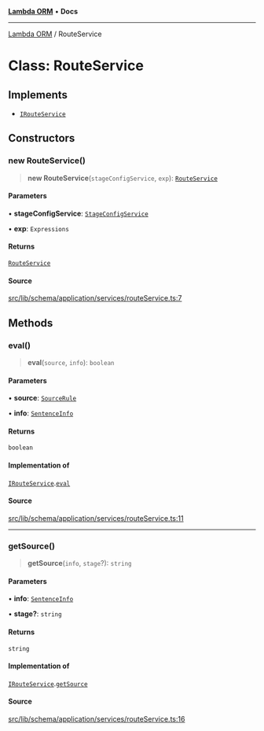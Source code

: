[**Lambda ORM**](../README.md) • **Docs**

***

[Lambda ORM](../README.md) / RouteService

# Class: RouteService

## Implements

- [`IRouteService`](../interfaces/IRouteService.md)

## Constructors

### new RouteService()

> **new RouteService**(`stageConfigService`, `exp`): [`RouteService`](RouteService.md)

#### Parameters

• **stageConfigService**: [`StageConfigService`](StageConfigService.md)

• **exp**: `Expressions`

#### Returns

[`RouteService`](RouteService.md)

#### Source

[src/lib/schema/application/services/routeService.ts:7](https://github.com/lambda-orm/lambdaorm-base/blob/b57bb1d116951848254ba54a2a732f51efc20654/src/lib/schema/application/services/routeService.ts#L7)

## Methods

### eval()

> **eval**(`source`, `info`): `boolean`

#### Parameters

• **source**: [`SourceRule`](../interfaces/SourceRule.md)

• **info**: [`SentenceInfo`](../interfaces/SentenceInfo.md)

#### Returns

`boolean`

#### Implementation of

[`IRouteService`](../interfaces/IRouteService.md).[`eval`](../interfaces/IRouteService.md#eval)

#### Source

[src/lib/schema/application/services/routeService.ts:11](https://github.com/lambda-orm/lambdaorm-base/blob/b57bb1d116951848254ba54a2a732f51efc20654/src/lib/schema/application/services/routeService.ts#L11)

***

### getSource()

> **getSource**(`info`, `stage`?): `string`

#### Parameters

• **info**: [`SentenceInfo`](../interfaces/SentenceInfo.md)

• **stage?**: `string`

#### Returns

`string`

#### Implementation of

[`IRouteService`](../interfaces/IRouteService.md).[`getSource`](../interfaces/IRouteService.md#getsource)

#### Source

[src/lib/schema/application/services/routeService.ts:16](https://github.com/lambda-orm/lambdaorm-base/blob/b57bb1d116951848254ba54a2a732f51efc20654/src/lib/schema/application/services/routeService.ts#L16)
